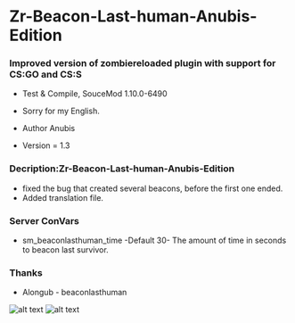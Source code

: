 # Zr-Beacon-Last-human-Anubis-Edition
 
### Improved version of zombiereloaded plugin with support for CS:GO and CS:S

* Test & Compile, SouceMod 1.10.0-6490
* Sorry for my English.

* Author Anubis
* Version = 1.3

### Decription:Zr-Beacon-Last-human-Anubis-Edition

* fixed the bug that created several beacons, before the first one ended.
* Added translation file.

### Server ConVars

* sm_beaconlasthuman_time -Default 30- The amount of time in seconds to beacon last survivor.

### Thanks

* Alongub - beaconlasthuman

![alt text](https://i.ibb.co/Sfr5LsW/20201120174145-1.jpg)
![alt text](https://i.ibb.co/JxrkgXL/20201120174542-1.jpg)